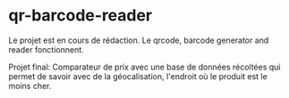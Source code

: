 # qr-barcode-reader


Le projet est en cours de rédaction. Le qrcode, barcode generator and reader fonctionnent.

Projet final: Comparateur de prix avec une base de données récoltées qui permet de savoir avec de la géocalisation, l'endroit où le produit est le moins cher.
